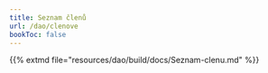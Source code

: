 ```yaml
---
title: Seznam členů
url: /dao/clenove
bookToc: false
---
```


{{% extmd file="resources/dao/build/docs/Seznam-clenu.md" %}}
